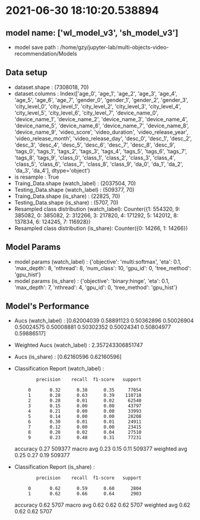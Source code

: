 # 2021-06-30 18:10:20.538894

## model name: ['wl_model_v3', 'sh_model_v3']
- model save path : /home/gzy/jupyter-lab/multi-objects-video-recommendation/Models

## Data setup
- dataset.shape : (7308018, 70)
- dataset.columns : Index(['age_0', 'age_1', 'age_2', 'age_3', 'age_4', 'age_5', 'age_6', 'age_7',
       'gender_0', 'gender_1', 'gender_2', 'gender_3', 'city_level_0',
       'city_level_1', 'city_level_2', 'city_level_3', 'city_level_4',
       'city_level_5', 'city_level_6', 'city_level_7', 'device_name_0',
       'device_name_1', 'device_name_2', 'device_name_3', 'device_name_4',
       'device_name_5', 'device_name_6', 'device_name_7', 'device_name_8',
       'device_name_9', 'video_score', 'video_duration', 'video_release_year',
       'video_release_month', 'video_release_day', 'desc_0', 'desc_1',
       'desc_2', 'desc_3', 'desc_4', 'desc_5', 'desc_6', 'desc_7', 'desc_8',
       'desc_9', 'tags_0', 'tags_1', 'tags_2', 'tags_3', 'tags_4', 'tags_5',
       'tags_6', 'tags_7', 'tags_8', 'tags_9', 'class_0', 'class_1', 'class_2',
       'class_3', 'class_4', 'class_5', 'class_6', 'class_7', 'class_8',
       'class_9', 'da_0', 'da_1', 'da_2', 'da_3', 'da_4'],
      dtype='object')
- is resample : True
- Traing_Data.shape (watch_label)  : (2037504, 70)
- Testing_Data.shape (watch_label) : (509377, 70)
- Traing_Data.shape (is_share)  : (22825, 70)
- Testing_Data.shape (is_share) : (5707, 70)
- Resampled class distribution (watch_label): 
Counter({1: 554320, 9: 385082, 0: 385082, 2: 312266, 3: 217820, 4: 171292, 5: 142012, 8: 137834, 6: 124245, 7: 116928})
- Resampled class distribution (is_share): 
Counter({0: 14266, 1: 14266})

## Model Params
- model params (watch_label) : 
{'objective': 'multi:softmax', 'eta': 0.1, 'max_depth': 8, 'nthread': 8, 'num_class': 10, 'gpu_id': 0, 'tree_method': 'gpu_hist'}
- model params (is_share) : 
{'objective': 'binary:hinge', 'eta': 0.1, 'max_depth': 7, 'nthread': 4, 'gpu_id': 0, 'tree_method': 'gpu_hist'}

## Model's Performance
- Aucs (watch_label) : [0.62004039 0.58891123 0.50362896 0.50026904 0.50024575 0.50008881
 0.50302352 0.50024341 0.50804977 0.59886517]
- Weighted Aucs (watch_label) : 2.357243306851747
- Aucs (is_share) : [0.62160596 0.62160596]
- Classification Report (watch_label) : 

              precision    recall  f1-score   support

           0       0.32      0.38      0.35     77054
           1       0.28      0.63      0.39    110718
           2       0.28      0.01      0.02     62540
           3       0.15      0.00      0.00     43797
           4       0.21      0.00      0.00     33993
           5       0.14      0.00      0.00     28208
           6       0.30      0.01      0.01     24911
           7       0.12      0.00      0.00     23415
           8       0.28      0.02      0.04     27510
           9       0.23      0.48      0.31     77231

    accuracy                           0.27    509377
   macro avg       0.23      0.15      0.11    509377
weighted avg       0.25      0.27      0.19    509377

- Classification Report (is_share) : 

              precision    recall  f1-score   support

           0       0.62      0.59      0.60      2804
           1       0.62      0.66      0.64      2903

    accuracy                           0.62      5707
   macro avg       0.62      0.62      0.62      5707
weighted avg       0.62      0.62      0.62      5707

